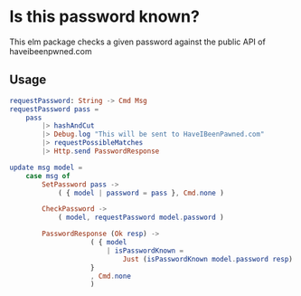 # Is this password known?

This elm package checks a given password against the public API of haveibeenpwned.com

## Usage

```elm
requestPassword: String -> Cmd Msg
requestPassword pass =
    pass
        |> hashAndCut
        |> Debug.log "This will be sent to HaveIBeenPawned.com"
        |> requestPossibleMatches
        |> Http.send PasswordResponse
```

```elm
update msg model =
    case msg of
        SetPassword pass ->
            ( { model | password = pass }, Cmd.none )

        CheckPassword ->
            ( model, requestPassword model.password )

        PasswordResponse (Ok resp) ->
                    ( { model
                        | isPasswordKnown =
                            Just (isPasswordKnown model.password resp)
                    }
                    , Cmd.none
                    )
```
